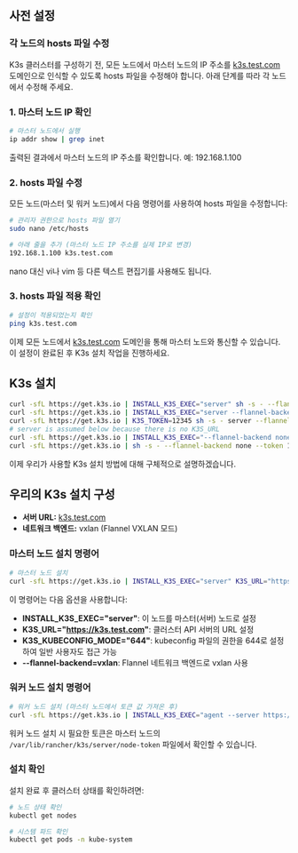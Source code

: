 
## 사전 설정

### 각 노드의 hosts 파일 수정

K3s 클러스터를 구성하기 전, 모든 노드에서 마스터 노드의 IP 주소를 [k3s.test.com](http://k3s.test.com) 도메인으로 인식할 수 있도록 hosts 파일을 수정해야 합니다. 아래 단계를 따라 각 노드에서 수정해 주세요.

### 1. 마스터 노드 IP 확인

```bash
# 마스터 노드에서 실행
ip addr show | grep inet
```

출력된 결과에서 마스터 노드의 IP 주소를 확인합니다. 예: 192.168.1.100

### 2. hosts 파일 수정

모든 노드(마스터 및 워커 노드)에서 다음 명령어를 사용하여 hosts 파일을 수정합니다:

```bash
# 관리자 권한으로 hosts 파일 열기
sudo nano /etc/hosts

# 아래 줄을 추가 (마스터 노드 IP 주소를 실제 IP로 변경)
192.168.1.100 k3s.test.com
```

nano 대신 vi나 vim 등 다른 텍스트 편집기를 사용해도 됩니다.

### 3. hosts 파일 적용 확인

```bash
# 설정이 적용되었는지 확인
ping k3s.test.com
```

이제 모든 노드에서 [k3s.test.com](http://k3s.test.com) 도메인을 통해 마스터 노드와 통신할 수 있습니다. 이 설정이 완료된 후 K3s 설치 작업을 진행하세요.

## K3s 설치

```bash
curl -sfL https://get.k3s.io | INSTALL_K3S_EXEC="server" sh -s - --flannel-backend none --token 12345
curl -sfL https://get.k3s.io | INSTALL_K3S_EXEC="server --flannel-backend none" K3S_TOKEN=12345 sh -s -
curl -sfL https://get.k3s.io | K3S_TOKEN=12345 sh -s - server --flannel-backend none
# server is assumed below because there is no K3S_URL
curl -sfL https://get.k3s.io | INSTALL_K3S_EXEC="--flannel-backend none --token 12345" sh -s - 
curl -sfL https://get.k3s.io | sh -s - --flannel-backend none --token 12345
```

이제 우리가 사용할 K3s 설치 방법에 대해 구체적으로 설명하겠습니다.

## 우리의 K3s 설치 구성

- **서버 URL:** [k3s.test.com](http://k3s.test.com)
- **네트워크 백엔드:** vxlan (Flannel VXLAN 모드)

### 마스터 노드 설치 명령어

```bash
# 마스터 노드 설치
curl -sfL https://get.k3s.io | INSTALL_K3S_EXEC="server" K3S_URL="https://k3s.test.com" K3S_KUBECONFIG_MODE="644" sh -s - --flannel-backend=vxlan
```

이 명령어는 다음 옵션을 사용합니다:

- **INSTALL_K3S_EXEC="server"**: 이 노드를 마스터(서버) 노드로 설정
- **K3S_URL="https://k3s.test.com"**: 클러스터 API 서버의 URL 설정
- **K3S_KUBECONFIG_MODE="644"**: kubeconfig 파일의 권한을 644로 설정하여 일반 사용자도 접근 가능
- **--flannel-backend=vxlan**: Flannel 네트워크 백엔드로 vxlan 사용

### 워커 노드 설치 명령어

```bash
# 워커 노드 설치 (마스터 노드에서 토큰 값 가져온 후)
curl -sfL https://get.k3s.io | INSTALL_K3S_EXEC="agent --server https://k3s.test.com:6443 --token <토큰값>" sh -s - --flannel-backend=vxlan
```

워커 노드 설치 시 필요한 토큰은 마스터 노드의 `/var/lib/rancher/k3s/server/node-token` 파일에서 확인할 수 있습니다.

### 설치 확인

설치 완료 후 클러스터 상태를 확인하려면:

```bash
# 노드 상태 확인
kubectl get nodes

# 시스템 파드 확인
kubectl get pods -n kube-system
```